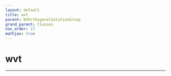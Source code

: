 ```yaml
---
layout: default
title: wvt
parent: WVOrthogonalSolutionGroup
grand_parent: Classes
nav_order: 17
mathjax: true
---
```


#  wvt




---

